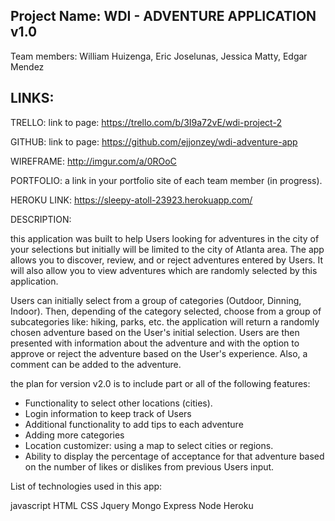 

Project Name: WDI - ADVENTURE APPLICATION v1.0
-----------------------------------------------

Team members: William Huizenga, Eric Joselunas, Jessica Matty, Edgar Mendez



LINKS:
------

TRELLO: link to page: https://trello.com/b/3I9a72vE/wdi-project-2

GITHUB: link to page: https://github.com/ejjonzey/wdi-adventure-app

WIREFRAME: http://imgur.com/a/0ROoC

PORTFOLIO: a link in your portfolio site of each team member (in progress).

HEROKU LINK: https://sleepy-atoll-23923.herokuapp.com/




DESCRIPTION:

this application was built to help Users looking for adventures in the city of your selections but initially will be limited to the city of Atlanta area. The app allows you to discover, review, and or reject adventures entered by Users. It will also allow you to view adventures which are randomly selected by this application. 

Users can initially select from a group of categories (Outdoor, Dinning, Indoor). Then, depending of the category selected, choose from a group of subcategories like: hiking, parks, etc. the application will return a randomly chosen adventure based on the User's initial selection. Users are then presented with information about the adventure and with the option to approve or reject the adventure based on the User's experience. Also, a comment can be added to the adventure.




the plan for version v2.0 is to include part or all of the following features: 

   - Functionality to select other locations (cities).
   - Login information to keep track of Users
   - Additional functionality to add tips to each adventure
   - Adding more categories
   - Location customizer: using a map to select cities or regions.
   - Ability to display the percentage of acceptance for that adventure based on
     the number of likes or dislikes from previous Users input.



List of technologies used in this app:

javascript
HTML
CSS
Jquery
Mongo
Express
Node
Heroku


